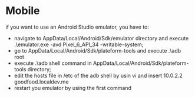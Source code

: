 # Mobile

if you want to use an Android Studio emulator, you have to:
- navigate to AppData/Local/Android/Sdk/emulator directory and execute .\emulator.exe -avd Pixel_6_API_34 -writable-system;
- go to AppData/Local/Android/Sdk/plateform-tools and execute .\adb root
- execute .\adb shell command in AppData/Local/Android/Sdk/plateform-tools directory;
- edit the hosts file in /etc of the adb shell by usin vi and insert 10.0.2.2 goodfood.localdev.me
- restart you emulator by using the first command
